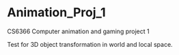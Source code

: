 # Animation_Proj_1
CS6366 Computer animation and gaming project 1

Test for 3D object transformation in world and local space.
